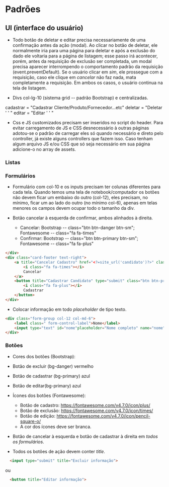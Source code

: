 # Padrões
## UI (interface do usuário)

-	Todo botão de deletar e editar precisa necessariamente de uma confirmação antes da ação (modal). Ao clicar no botão de deletar, ele normalmente iria para uma página para deletar e após a exclusão do dado ele voltaria para a página de listagem; esse passo irá acontecer, porém, antes da requisição de exclusão ser completada, um modal precisa aparecer interrompendo o comportamento padrão da requisição (event.preventDefault). Se o usuário clicar em *sim*, ele prossegue com a requisição, caso ele clique em *cancelar* não faz nada, mata completamente a requisição. Em ambos os casos, o usuário continua na tela de listagem.

-	Divs col-lg-10 (sistema grid -- padrão Bootstrap) e centralizadas.

cadastrar = "Cadastrar Cliente/Produto/Fornecedor...etc"
deletar = "Deletar ' ' "
editar = "Editar ' ' "

-	Css e JS customizados precisam ser inseridos no script do header. Para evitar carregamento de JS e CSS desnecessário à outras páginas adotou-se o padrão de carregar eles só quando necessário e direto pelo controller, já existe alguns controllers que fazem isso. Caso tenham algum arquivo JS e/ou CSS que só seja necessário em sua página adicione-o no array de assets.

### Listas

### Formulários
-	Formulário com col-10 e os inputs precisam ter colunas diferentes para cada tela.  Quando temos uma tela de notebook/computador os botões não devem ficar um embaixo do outro (col-12), eles precisam, no mínimo, ficar um ao lado do outro (no mínimo col-6), apenas em telas menores os campos devem ocupar todo o tamanho da div.

- Botão cancelar à esquerda de confirmar, ambos alinhados à direita.
  - Cancelar: Bootstrap -- class="btn btn-danger btn-sm"; Fontawesome -- class="fa fa-times"
  - Confirmar: Bootstrap -- class="btn btn-primary btn-sm"; Fontawesome --  class="fa fa-plus"

```html
</div>
<div class="card-footer text-right">
    <a title="Cancelar Cadastro" href="<?=site_url('candidato')?>" class="btn btn-danger btn-sm">
        <i class="fa fa-times"></i>
        Cancelar
    </a>
    <button title="Cadastrar Candidato" type="submit" class="btn btn-primary btn-sm" name="cadastrar">
        <i class="fa fa-plus"></i>
        Cadastrar
    </button>
</div>
```

- Colocar informação em todo *placeholder* de tipo texto.

```html
<div class="form-group col-12 col-md-6">
    <label class=" form-control-label">Nome</label>
    <input type="text" id="nome"placeholder="Nome completo" name="nome" value = "<?php echo isset($old_data['nome']) ? $old_data['nome'] : null;?>" class="form-control" required>
</div>
```

### Botões
-	Cores dos botões (Bootstrap):
  -	Botão de excluir (bg-danger) vermelho
  - Botão de cadastrar (bg-primary) azul
  - Botão de editar(bg-primary) azul

- Ícones dos botões (Fontawesome):
  -	Botão de cadastro: https://fontawesome.com/v4.7.0/icon/plus/
  - Botão de exclusão: https://fontawesome.com/v4.7.0/icon/times/
  - Botão de edição: https://fontawesome.com/v4.7.0/icon/pencil-square-o/
  -	A cor dos ícones deve ser branca.

-	Botão de cancelar à esquerda e botão de cadastrar à direita em *todos os formulários*.

- Todos os botões de ação devem conter _title_.
```html
  <input type="submit" title="Excluir informação">
```
  ou

```html
  <button title="Editar informação">
```
